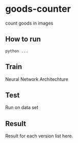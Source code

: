 # goods-counter
count goods in images

## How to run

```shell
python ...
```

## Train

Neural Network Architechture

## Test

Run on data set

## Result

Result for each version list here.